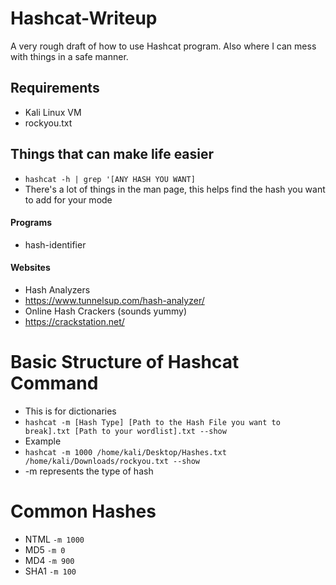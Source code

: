 # Hashcat-Writeup
A very rough draft of how to use Hashcat program. Also where I can mess with things in a safe manner. 

## Requirements ##
* Kali Linux VM
* rockyou.txt 

## Things that can make life easier ##
* `hashcat -h | grep '[ANY HASH YOU WANT]`
* There's a lot of things in the man page, this helps find the hash you want to add for your mode

#### Programs ####
* hash-identifier

#### Websites ####
* Hash Analyzers
* https://www.tunnelsup.com/hash-analyzer/
* Online Hash Crackers (sounds yummy)
* https://crackstation.net/

# Basic Structure of Hashcat Command #
* This is for dictionaries
* `hashcat -m [Hash Type] [Path to the Hash File you want to break].txt [Path to your wordlist].txt --show`
* Example
* `hashcat -m 1000 /home/kali/Desktop/Hashes.txt /home/kali/Downloads/rockyou.txt --show`
* -m represents the type of hash

# Common Hashes #
* NTML `-m 1000`
* MD5 `-m 0`
* MD4 `-m 900`
* SHA1 `-m 100`


